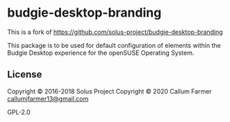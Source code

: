 # budgie-desktop-branding

This is a fork of https://github.com/solus-project/budgie-desktop-branding

This package is to be used for default configuration of elements within
the Budgie Desktop experience for the openSUSE Operating System.


## License

Copyright © 2016-2018 Solus Project
Copyright © 2020 Callum Farmer <callumjfarmer13@gmail.com>


GPL-2.0
